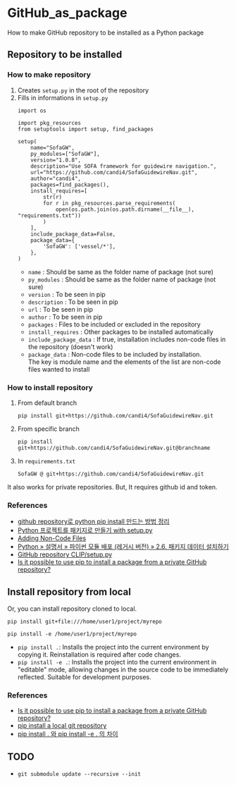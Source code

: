 # GitHub_as_package
How to make GitHub repository to be installed as a Python package

## Repository to be installed

### How to make repository
1. Creates `setup.py` in the root of the repository
2. Fills in informations in `setup.py`
    ```
    import os

    import pkg_resources
    from setuptools import setup, find_packages

    setup(
        name="SofaGW",
        py_modules=["SofaGW"],
        version="1.0.8",
        description="Use SOFA framework for guidewire navigation.",
        url="https://github.com/candi4/SofaGuidewireNav.git",
        author="candi4",
        packages=find_packages(),
        install_requires=[
            str(r)
            for r in pkg_resources.parse_requirements(
                open(os.path.join(os.path.dirname(__file__), "requirements.txt"))
            )
        ],
        include_package_data=False,
        package_data={
            'SofaGW': ['vessel/*'],
        },
    )
    ```
    * `name` : Should be same as the folder name of package (not sure)
    * `py_modules` : Should be same as the folder name of package (not sure)
    * `version` : To be seen in pip
    * `description` : To be seen in pip
    * `url` : To be seen in pip
    * `author` : To be seen in pip
    * `packages` : Files to be included or excluded in the repository
    * `install_requires` : Other packages to be installed automatically
    * `include_package_data` : If true, installation includes non-code files in the repository (doesn't work)
    * `package_data` : Non-code files to be included by installation.    
    The key is module name and the elements of the list are non-code files wanted to install

### How to install repository
1. From default branch
    ```
    pip install git+https://github.com/candi4/SofaGuidewireNav.git
    ```
2. From specific branch
    ```
    pip install git+https://github.com/candi4/SofaGuidewireNav.git@branchname
    ```
3. In `requirements.txt`
    ```
    SofaGW @ git+https://github.com/candi4/SofaGuidewireNav.git
    ```
It also works for private repositories. But, It requires github id and token.
### References
* [github repository로 python pip install 만드는 방법 정리](https://lsjsj92.tistory.com/592)
* [Python 프로젝트를 패키지로 만들기 with setup.py](https://velog.io/@rhee519/python-project-packaging-setuptools)
* [Adding Non-Code Files](https://python-packaging.readthedocs.io/en/latest/non-code-files.html)
* [Python » 설명서 » 파이썬 모듈 배포 (레거시 버전) » 2.6. 패키지 데이터 설치하기](https://python.flowdas.com/distutils/setupscript.html#installing-package-data)
* [GitHub repository CLIP/setup.py](https://github.com/openai/CLIP/blob/main/setup.py)
* [Is it possible to use pip to install a package from a private GitHub repository?](https://stackoverflow.com/questions/4830856/is-it-possible-to-use-pip-to-install-a-package-from-a-private-github-repository)

## Install repository from local
Or, you can install repository cloned to local.
```shell
pip install git+file:///home/user1/project/myrepo
```
```shell
pip install -e /home/user1/project/myrepo
```
* `pip install .`:
Installs the project into the current environment by copying it.
Reinstallation is required after code changes.
* `pip install -e .`:
Installs the project into the current environment in "editable" mode, allowing changes in the source code to be immediately reflected.
Suitable for development purposes.
### References
* [Is it possible to use pip to install a package from a private GitHub repository?](https://stackoverflow.com/questions/4830856/is-it-possible-to-use-pip-to-install-a-package-from-a-private-github-repository)
* [pip install a local git repository](https://stackoverflow.com/questions/14159482/pip-install-a-local-git-repository)
* [pip install . 와 pip install -e . 의 차이
](https://velog.io/@jk01019/pip-install-.-%EC%99%80-pip-install-e-.-%EC%9D%98-%EC%B0%A8%EC%9D%B4)

## TODO
* `git submodule update --recursive --init`